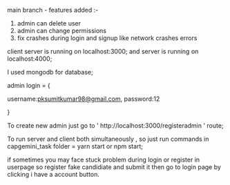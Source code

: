 main branch -  features added :-

1) admin can delete user
2) admin can change permissions
3) fix crashes during login and signup like network crashes errors

client server is running on localhost:3000;
and server is running on localhost:4000;


I used mongodb for database;

admin login = {

username:pksumitkumar98@gmail.com,
password:12


}

To create new admin  just go to ' http://localhost:3000/registeradmin ' route;


To run server and client both simultaneously , so just run commands in capgemini_task folder =  yarn start or npm start;


if sometimes  you may face stuck problem during login or register in userpage so register fake candidiate and submit it then go to login page by clicking i have a account button.











